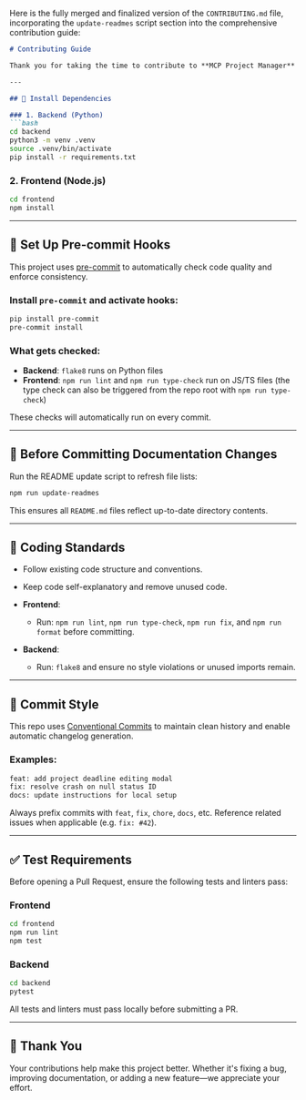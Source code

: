 Here is the fully merged and finalized version of the `CONTRIBUTING.md` file, incorporating the `update-readmes` script section into the comprehensive contribution guide:

````markdown
# Contributing Guide

Thank you for taking the time to contribute to **MCP Project Manager**! This project follows several conventions to ensure a clean, reliable, and collaborative development process.

---

## 🔧 Install Dependencies

### 1. Backend (Python)
```bash
cd backend
python3 -m venv .venv
source .venv/bin/activate
pip install -r requirements.txt
````

### 2. Frontend (Node.js)

```bash
cd frontend
npm install
```

---

## 🧹 Set Up Pre-commit Hooks

This project uses [pre-commit](https://pre-commit.com/) to automatically check code quality and enforce consistency.

### Install `pre-commit` and activate hooks:

```bash
pip install pre-commit
pre-commit install
```

### What gets checked:

* **Backend**: `flake8` runs on Python files
* **Frontend**: `npm run lint` and `npm run type-check` run on JS/TS files (the type check can also be triggered from the repo root with `npm run type-check`)

These checks will automatically run on every commit.

---

## 📝 Before Committing Documentation Changes

Run the README update script to refresh file lists:

```bash
npm run update-readmes
```

This ensures all `README.md` files reflect up-to-date directory contents.

---

## 📐 Coding Standards

* Follow existing code structure and conventions.
* Keep code self-explanatory and remove unused code.
* **Frontend**:

  * Run: `npm run lint`, `npm run type-check`, `npm run fix`, and `npm run format` before committing.
* **Backend**:

  * Run: `flake8` and ensure no style violations or unused imports remain.

---

## 🧾 Commit Style

This repo uses [Conventional Commits](https://www.conventionalcommits.org/) to maintain clean history and enable automatic changelog generation.

### Examples:

```bash
feat: add project deadline editing modal
fix: resolve crash on null status ID
docs: update instructions for local setup
```

Always prefix commits with `feat`, `fix`, `chore`, `docs`, etc.
Reference related issues when applicable (e.g. `fix: #42`).

---

## ✅ Test Requirements

Before opening a Pull Request, ensure the following tests and linters pass:

### Frontend

```bash
cd frontend
npm run lint
npm test
```

### Backend

```bash
cd backend
pytest
```

All tests and linters must pass locally before submitting a PR.

---

## 🤝 Thank You

Your contributions help make this project better.
Whether it's fixing a bug, improving documentation, or adding a new feature—we appreciate your effort.

```
```
